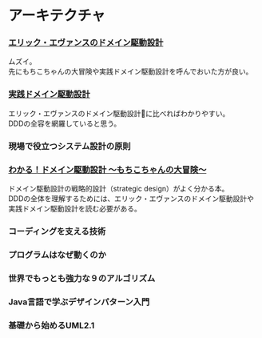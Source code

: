# アーキテクチャ

### [エリック・エヴァンスのドメイン駆動設計](https://www.amazon.co.jp/dp/4798121967/ref=cm_sw_r_tw_dp_U_x_BjqFCb2YTKH76 )
ムズイ。  
先にもちこちゃんの大冒険や実践ドメイン駆動設計を呼んでおいた方が良い。

### [実践ドメイン駆動設計](https://www.amazon.co.jp/dp/479813161X/ref=cm_sw_r_tw_dp_U_x_2iqFCb6CJZZTY )
エリック・エヴァンスのドメイン駆動設計に比べればわかりやすい。  
DDDの全容を網羅していると思う。

### 現場で役立つシステム設計の原則

### [わかる！ドメイン駆動設計 ～もちこちゃんの大冒険～](https://booth.pm/ja/items/392260)
ドメイン駆動設計の戦略的設計（strategic design）がよく分かる本。   
DDDの全体を理解するためには、エリック・エヴァンスのドメイン駆動設計や実践ドメイン駆動設計を読む必要がある。  

### コーディングを支える技術

### プログラムはなぜ動くのか

### 世界でもっとも強力な９のアルゴリズム

### Java言語で学ぶデザインパターン入門

### 基礎から始めるUML2.1